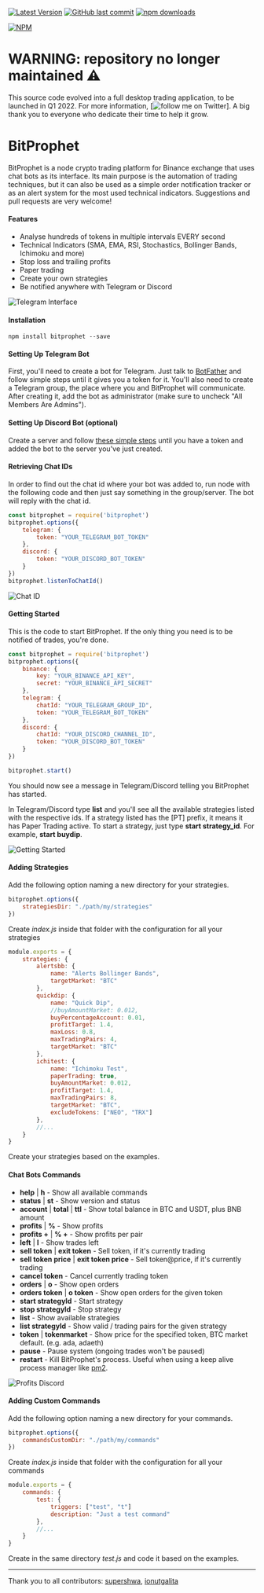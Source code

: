 [![Latest Version](https://img.shields.io/github/release/andresilvasantos/bitprophet.svg?style=flat-square)](https://github.com/andresilvasantos/bitprophet/releases) 
[![GitHub last commit](https://img.shields.io/github/last-commit/andresilvasantos/bitprophet.svg?maxAge=2400)](#)
[![npm downloads](https://img.shields.io/npm/dt/bitprophet.svg?maxAge=7200)](https://www.npmjs.com/package/bitprophet)

[![NPM](https://nodei.co/npm/bitprophet.png?compact=true)](https://npmjs.org/package/bitprophet)

# WARNING: repository no longer maintained ⚠️
This source code evolved into a full desktop trading application, to be launched in Q1 2022.
For more information, [![follow me on Twitter](https://twitter.com/megaroads)].
A big thank you to everyone who dedicate their time to help it grow.

# BitProphet
BitProphet is a node crypto trading platform for Binance exchange that uses chat bots as its interface. Its main purpose is the automation of trading techniques, but it can also be used as a simple order notification tracker or as an alert system for the most used technical indicators.
Suggestions and pull requests are very welcome!

#### Features
* Analyse hundreds of tokens in multiple intervals EVERY second
* Technical Indicators (SMA, EMA, RSI, Stochastics, Bollinger Bands, Ichimoku and more)
* Stop loss and trailing profits
* Paper trading
* Create your own strategies
* Be notified anywhere with Telegram or Discord

![Telegram Interface](https://github.com/andresilvasantos/bitprophet/raw/master/pres/chat_example.png)

#### Installation
```
npm install bitprophet --save
```

#### Setting Up Telegram Bot
First, you'll need to create a bot for Telegram. Just talk to [BotFather](https://telegram.me/botfather) and follow simple steps until it gives you a token for it.
You'll also need to create a Telegram group, the place where you and BitProphet will communicate. After creating it, add the bot as administrator (make sure to uncheck "All Members Are Admins").

#### Setting Up Discord Bot (optional)
Create a server and follow [these simple steps](https://github.com/reactiflux/discord-irc/wiki/Creating-a-discord-bot-&-getting-a-token) until you have a token and added the bot to the server you've just created.

#### Retrieving Chat IDs
In order to find out the chat id where your bot was added to, run node with the following code and then just say something in the group/server. The bot will reply with the chat id.

```javascript
const bitprophet = require('bitprophet')
bitprophet.options({
    telegram: {
        token: "YOUR_TELEGRAM_BOT_TOKEN"
    },
    discord: {
        token: "YOUR_DISCORD_BOT_TOKEN"
    }
})
bitprophet.listenToChatId()
```

![Chat ID](https://github.com/andresilvasantos/bitprophet/raw/master/pres/chat_id.png)

#### Getting Started
This is the code to start BitProphet. If the only thing you need is to be notified of trades, you're done.

```javascript
const bitprophet = require('bitprophet')
bitprophet.options({
    binance: {
        key: "YOUR_BINANCE_API_KEY",
        secret: "YOUR_BINANCE_API_SECRET"
    },
    telegram: {
        chatId: "YOUR_TELEGRAM_GROUP_ID",
        token: "YOUR_TELEGRAM_BOT_TOKEN"
    },
    discord: {
        chatId: "YOUR_DISCORD_CHANNEL_ID",
        token: "YOUR_DISCORD_BOT_TOKEN"
    }
})

bitprophet.start()
```

You should now see a message in Telegram/Discord telling you BitProphet has started.

In Telegram/Discord type __list__ and you'll see all the available strategies listed with the respective ids.
If a strategy listed has the [PT] prefix, it means it has Paper Trading active.
To start a strategy, just type __start strategy_id__. For example, __start buydip__.

![Getting Started](https://github.com/andresilvasantos/bitprophet/raw/master/pres/getting_started.png)

#### Adding Strategies
Add the following option naming a new directory for your strategies.

```javascript
bitprophet.options({
    strategiesDir: "./path/my/strategies"
})
```

Create *index.js* inside that folder with the configuration for all your strategies
```javascript
module.exports = {
    strategies: {
        alertsbb: {
            name: "Alerts Bollinger Bands",
            targetMarket: "BTC"
        },
        quickdip: {
            name: "Quick Dip",
            //buyAmountMarket: 0.012,
            buyPercentageAccount: 0.01,
            profitTarget: 1.4,
            maxLoss: 0.8,
            maxTradingPairs: 4,
            targetMarket: "BTC"
        },
        ichitest: {
            name: "Ichimoku Test",
            paperTrading: true,
            buyAmountMarket: 0.012,
            profitTarget: 1.4,
            maxTradingPairs: 8,
            targetMarket: "BTC",
            excludeTokens: ["NEO", "TRX"]
        },
        //...
    }
}
```

Create your strategies based on the examples.

#### Chat Bots Commands

* __help__ | __h__ - Show all available commands
* __status__ | __st__ - Show version and status
* __account__ | __total__ | __ttl__ - Show total balance in BTC and USDT, plus BNB amount
* __profits__ | __%__ - Show profits
* __profits +__ | __% +__ - Show profits per pair
* __left__ | __l__ - Show trades left
* __sell token__ | __exit token__  - Sell token, if it's currently trading
* __sell token price__ | __exit token price__ - Sell token@price, if it's currently trading
* __cancel token__ - Cancel currently trading token
* __orders__ | __o__ - Show open orders
* __orders token__ | __o token__ - Show open orders for the given token
* __start strategyId__ - Start strategy
* __stop strategyId__ - Stop strategy
* __list__ - Show available strategies
* __list strategyId__ - Show valid / trading pairs for the given strategy
* __token__ | __tokenmarket__ - Show price for the specified token, BTC market default. (e.g. ada, adaeth)
* __pause__ - Pause system (ongoing trades won't be paused)
* __restart__ - Kill BitProphet's process. Useful when using a keep alive process manager like [pm2](https://github.com/Unitech/pm2).

![Profits Discord](https://github.com/andresilvasantos/bitprophet/raw/master/pres/chat_profits.png)

#### Adding Custom Commands
Add the following option naming a new directory for your commands.

```javascript
bitprophet.options({
    commandsCustomDir: "./path/my/commands"
})
```

Create *index.js* inside that folder with the configuration for all your commands
```javascript
module.exports = {
    commands: {
        test: {
            triggers: ["test", "t"]
            description: "Just a test command"
        },
        //...
    }
}
```

Create in the same directory *test.js* and code it based on the examples.

---

Thank you to all contributors: [supershwa](https://github.com/supershwa), [ionutgalita](https://github.com/ionutgalita)
